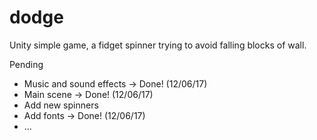 # dodge

Unity simple game, a fidget spinner trying to avoid falling blocks of wall.

Pending
- Music and sound effects -> Done! (12/06/17)
- Main scene -> Done! (12/06/17)
- Add new spinners
- Add fonts -> Done! (12/06/17)
- ...
